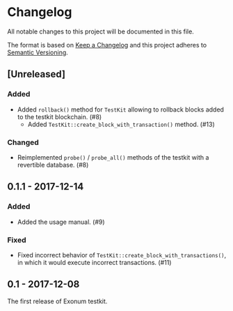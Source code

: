 # Changelog

All notable changes to this project will be documented in this file.

The format is based on [Keep a Changelog](http://keepachangelog.com/en/1.0.0/)
and this project adheres to [Semantic Versioning](http://semver.org/spec/v2.0.0.html).

## [Unreleased]

### Added
- Added `rollback()` method for `TestKit` allowing to rollback blocks added to
  the testkit blockchain. (#8)
  - Added `TestKit::create_block_with_transaction()` method. (#13)

### Changed

- Reimplemented `probe()` / `probe_all()` methods of the testkit with
  a revertible database. (#8)

## 0.1.1 - 2017-12-14

### Added

- Added the usage manual. (#9)

### Fixed

- Fixed incorrect behavior of `TestKit::create_block_with_transactions()`,
  in which it would execute incorrect transactions. (#11)

## 0.1 - 2017-12-08

The first release of Exonum testkit.
